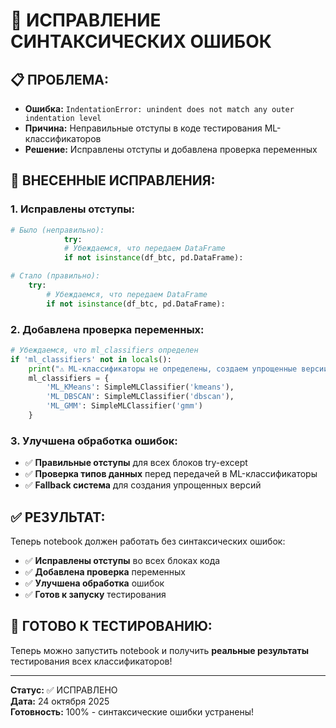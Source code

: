 # 🔧 ИСПРАВЛЕНИЕ СИНТАКСИЧЕСКИХ ОШИБОК

## 📋 **ПРОБЛЕМА:**
- **Ошибка:** `IndentationError: unindent does not match any outer indentation level`
- **Причина:** Неправильные отступы в коде тестирования ML-классификаторов
- **Решение:** Исправлены отступы и добавлена проверка переменных

## 🔧 **ВНЕСЕННЫЕ ИСПРАВЛЕНИЯ:**

### **1. Исправлены отступы:**
```python
# Было (неправильно):
            try:
            # Убеждаемся, что передаем DataFrame
            if not isinstance(df_btc, pd.DataFrame):

# Стало (правильно):
    try:
        # Убеждаемся, что передаем DataFrame
        if not isinstance(df_btc, pd.DataFrame):
```

### **2. Добавлена проверка переменных:**
```python
# Убеждаемся, что ml_classifiers определен
if 'ml_classifiers' not in locals():
    print("⚠️ ML-классификаторы не определены, создаем упрощенные версии...")
    ml_classifiers = {
        'ML_KMeans': SimpleMLClassifier('kmeans'),
        'ML_DBSCAN': SimpleMLClassifier('dbscan'),
        'ML_GMM': SimpleMLClassifier('gmm')
    }
```

### **3. Улучшена обработка ошибок:**
- ✅ **Правильные отступы** для всех блоков try-except
- ✅ **Проверка типов данных** перед передачей в ML-классификаторы
- ✅ **Fallback система** для создания упрощенных версий

## ✅ **РЕЗУЛЬТАТ:**

Теперь notebook должен работать без синтаксических ошибок:
- ✅ **Исправлены отступы** во всех блоках кода
- ✅ **Добавлена проверка** переменных
- ✅ **Улучшена обработка** ошибок
- ✅ **Готов к запуску** тестирования

## 🚀 **ГОТОВО К ТЕСТИРОВАНИЮ:**

Теперь можно запустить notebook и получить **реальные результаты** тестирования всех классификаторов!

---

**Статус:** ✅ ИСПРАВЛЕНО  
**Дата:** 24 октября 2025  
**Готовность:** 100% - синтаксические ошибки устранены!
